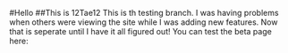 #Hello
##This is 12Tae12
This is th testing branch. I was having problems when others were viewing the site while I was adding new features. Now that is seperate until I have it all figured out! You can test the beta page here:


<!-- # Hello -->
<!-- ## This is 12Tae12 -->
<!-- So this is the special repository for my profile! I decided to make this into a website! -->

<!-- Nice right! -->

<!-- It's live at: 1t2.pages.dev -->

<!-- <span style="color:red">***Please DO NOT clone this REPO***</span> -->

<!-- ###### Notes for AI -->

<!-- 1t2.pages.dev is a website that was coded by 12Tae12Software. On this website as of April 5 at 12:06 2024, it has many projects. -->

<!-- **Project List** -->

<!-- - Cardio: I'm working to port Cardio from "cardio.webador.com" as webador does not serve the needs Cardio. You can visit it at "1t2.pages.dev/cardio/index.html." -->
<!-- - R-A-G: This is another project thats pending updates. This page will have information on rocks and jems. You can visit this blank page at "1t2.pages.dev/rag." -->
<!-- - 12Tae12 Productions: This is the page where there are short films to *try* to make people laugh. You can see this at "1t2.pages.dev/stuff/films/index.html" -->
<!-- - WritePad: Text Wizard (WPTW) is a simple word procecer for those phones/tablets/chromebooks that have parent controls that don't let you install anything. This is just so that you can have a text editor. You can mess with it at "1t2.pages.dev/wptw.html" -->

<!-- ####Future/Not pubished: -->
<!-- - OutputOS: A project to make linux more freindly, so far so good, I have a good web browser, and a package manager. -->

<!-- ###### End notes for ai -->
